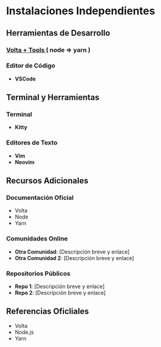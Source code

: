 <h1>Instalaciones Independientes</h1>

## Herramientas de Desarrollo

<h3><a href="https://github.com/DaniDeDos/tools-compilation/blob/main/.github/docs/volta_tools/volta_tools.md">Volta + Tools </a>( node => yarn )</h3>
<h3><a>Editor de Código</a></h3>

- **VSCode**

## Terminal y Herramientas

### Terminal

- **Kitty**

### Editores de Texto

- **Vim**
- **Neovim**

<h2>Recursos Adicionales</h2>

<h3>Documentación Oficial</h3>
<ul>
  <li><a>Volta</a></li>
  <li><a>Node</a></li>
  <li><a>Yarn</a></li>
</ul>

### Comunidades Online

- **Otra Comunidad**: [Descripción breve y enlace]
- **Otra Comunidad 2**: [Descripción breve y enlace]

### Repositorios Públicos

- **Repo 1**: [Descripción breve y enlace]
- **Repo 2**: [Descripción breve y enlace]

<h2>Referencias Oficliales</h2>
<ul>
  <li><a>Volta</a></li>
  <li><a>Node.js</a></li>
  <li><a>Yarn</a></li>
</ul>

<!---
## Recursos Adicionales

### Documentación Oficial

- **Volta**: [Enlace a la documentación oficial de Volta](https://volta.sh/)
- **Node.js**: [Enlace a la documentación oficial de Node.js](https://nodejs.org/en/docs/)
- **Yarn**: [Enlace a la documentación oficial de Yarn](https://yarnpkg.com/getting-started)

### Comunidades Online

- **Otra Comunidad**: [Descripción breve y enlace]
- **Otra Comunidad 2**: [Descripción breve y enlace]

### Repositorios Públicos

- **Repo 1**: [Descripción breve y enlace]
- **Repo 2**: [Descripción breve y enlace]


>
